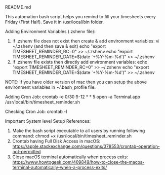 README.md

This automation bash script helps you remind to fill your timesheets every Friday (First Half).
Save it in /usr/local/bin folder.


Adding Environment Variables (.zshenv file):
1) If .zshenv file does not exist then create & add environment variables:
vi ~/.zshenv (and then save & exit)
echo "export TIMESHEET_REMINDER_RC=0" >> ~/.zshenv
echo "export TIMESHEET_REMINDER_DATE=$(date '+%Y-%m-%d')" >> ~/.zshenv
2) If .zshenv file exists then directly add environment variables:
echo "export TIMESHEET_REMINDER_RC=0" >> ~/.zshenv
echo "export TIMESHEET_REMINDER_DATE=$(date '+%Y-%m-%d')" >> ~/.zshenv

NOTE: If you have older version of mac then you can setup the above environment variables in ~/.bash_profile file.


Adding Cron Job:
crontab -e
0/30 9-12 * * 5  open -a Terminal.app /usr/local/bin/timesheet_reminder.sh

Checking Cron Job:
crontab -l


Important System level Setup References:
1) Make the bash script executable to all users by running following command:
chmod +x /usr/local/bin/timesheet_reminder.sh
1) Crontab having Full Disk Access in macOS: https://apple.stackexchange.com/questions/378553/crontab-operation-not-permitted
2) Close macOS terminal automatically when process exits: https://www.howtogeek.com/409849/how-to-close-the-macos-terminal-automatically-when-a-process-exits/